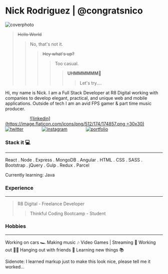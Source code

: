 
# Nick Rodriguez | @congratsnico

![coverphoto](https://i.ibb.co/CVynvpW/githubcover.jpg)

>~~Hello World~~
>>No, that's not it.
>>>~~Hey what's up?~~
>>>>Too casual.
>>>>>**UHMMMMMM**🤔 
>>>>>>Let's try....


Hi, my name is Nick. I am a Full Stack Developer at R8 Digital working with companies to develop elegant, practical, and unique web and mobile applications. Outside of tech I am an avid FPS gamer & part time music producer.


&nbsp;&nbsp;&nbsp;&nbsp;&nbsp;&nbsp;&nbsp;&nbsp;&nbsp;&nbsp;&nbsp;&nbsp;&nbsp;&nbsp;&nbsp;&nbsp;&nbsp;&nbsp;&nbsp;&nbsp;[![linkedin](https://image.flaticon.com/icons/png/512/174/174857.png =30x30)](https://www.linkedin.com/in/nicolasmrodriguez/)&nbsp;&nbsp;&nbsp;&nbsp;&nbsp;&nbsp;&nbsp;&nbsp;&nbsp;&nbsp;&nbsp;&nbsp;&nbsp;&nbsp;&nbsp;[![twitter](https://pngimg.com/uploads/twitter/twitter_PNG9.png)](https://twitter.com/congratsnico)&nbsp;&nbsp;&nbsp;&nbsp;&nbsp;&nbsp;&nbsp;&nbsp;&nbsp;&nbsp;&nbsp;&nbsp;&nbsp;&nbsp;&nbsp;[![instagram](https://www.freepnglogos.com/uploads/hd-instagram-logo-new-design-is-png-format-18.png)](https://www.instagram.com/congratsnico/)&nbsp;&nbsp;&nbsp;&nbsp;&nbsp;&nbsp;&nbsp;&nbsp;&nbsp;&nbsp;&nbsp;&nbsp;&nbsp;&nbsp;&nbsp;[![portfolio](https://static1.squarespace.com/static/5ca1f1b5e8ba44f99af01c3a/t/5ca5c004e4966b968641cf8c/1591169266400/)]()




### Stack it 💻
***
React . Node . Express . MongoDB . Angular . HTML . CSS . SASS . Bootstrap . jQuery . Gulp . Redux . Parcel 

Currently learning: Java

### Experience 
***
> R8 Digital - Freelance Developer
>> Thinkful Coding Bootcamp - Student


### Hobbies
***
Working on cars 🏎️
Making music 🎶
Video Games | Streaming 🔫
Working out 🏋🏼
Hanging out with friends 🍻
Learning new things 📚


Sidenote: I learned markup just to make this look nice, please tell me it worked...




